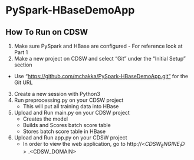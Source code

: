 # PySpark-HBaseDemoApp

## How To Run on CDSW


1. Make sure PySpark and HBase are configured - For reference look at Part 1
2. Make a new project on CDSW and select “Git” under the “Initial Setup” section
  - Use “https://github.com/mchakka/PySpark-HBaseDemoApp.git” for the Git URL

3. Create a new session with Python3
4. Run preprocessing.py on your CDSW project
   - This will put all training data into HBase
5. Upload and Run main.py on your CDSW project
   - Creates the model
   - Builds and Scores batch score table
   - Stores batch score table in HBase
6. Upload and Run app.py on your CDSW project
   - In order to view the web application, go to http://<$CDSW_ENGINE_ID>.<$CDSW_DOMAIN>
